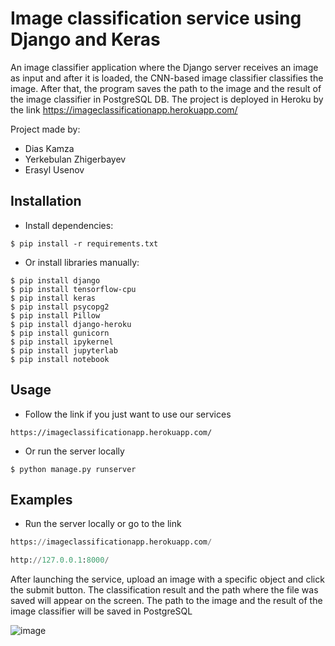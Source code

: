 # Image classification service using Django and Keras
An image classifier application where the Django server receives an image as input and after it is loaded, the CNN-based image classifier classifies the image. 
After that, the program saves the path to the image and the result of the image classifier in PostgreSQL DB.
The project is deployed in Heroku by the link https://imageclassificationapp.herokuapp.com/

Project made by:
- Dias Kamza
- Yerkebulan Zhigerbayev
- Erasyl Usenov

## Installation
- Install dependencies:

```shell
$ pip install -r requirements.txt
```

- Or install libraries manually:

```shell
$ pip install django
$ pip install tensorflow-cpu
$ pip install keras
$ pip install psycopg2 
$ pip install Pillow
$ pip install django-heroku
$ pip install gunicorn
$ pip install ipykernel
$ pip install jupyterlab
$ pip install notebook
```

## Usage

- Follow the link if you just want to use our services

```shell 
https://imageclassificationapp.herokuapp.com/
```
- Or run the server locally

```shell
$ python manage.py runserver  
```

## Examples

- Run the server locally or go to the link

```python
https://imageclassificationapp.herokuapp.com/

http://127.0.0.1:8000/
```
After launching the service, upload an image with a specific object and click the submit button. 
The classification result and the path where the file was saved will appear on the screen.
The path to the image and the result of the image classifier will be saved in PostgreSQL

![image](https://user-images.githubusercontent.com/68639981/156689733-cedd5110-653b-4314-a007-b88615a83b54.png)

